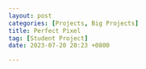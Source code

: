```yaml
---
layout: post
categories: [Projects, Big Projects]
title: Perfect Pixel
tag: [Student Project]
date: 2023-07-20 20:23 +0800

---
```

